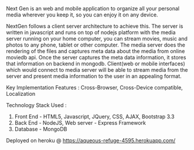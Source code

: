 Next Gen is an web and mobile application to organize all your personal media wherever you
keep it, so you can enjoy it on any device.

NextGen follows a client server architecture to achieve this. The server is written in
javascript and runs on top of nodejs platform with the media server running on your home
computer, you can stream movies, music and photos to any phone, tablet or other computer.
The media server does the rendering of the files and captures meta data about the media from
online moviedb api. Once the server captures the meta data information, it stores that
information on backend in mongodb. Client(web or mobile interfaces) which would connect
to media server will be able to stream media from the server and present media information
to the user in an appealing format. 


Key Implementation Features : Cross-Browser, Cross-Device compatible, Localization


Technology Stack Used : 
1) Front End - HTML5, Javascript, JQuery, CSS, AJAX, Bootstrap 3.3
2) Back End - NodeJS, Web server - Express Framework
3) Database - MongoDB

Deployed on heroku @  https://aqueous-refuge-4595.herokuapp.com/
